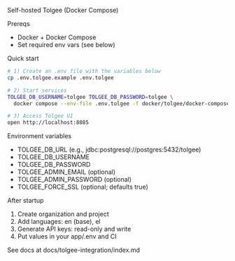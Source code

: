 Self-hosted Tolgee (Docker Compose)

Prereqs
- Docker + Docker Compose
- Set required env vars (see below)

Quick start

```bash
# 1) Create an .env file with the variables below
cp .env.tolgee.example .env.tolgee

# 2) Start services
TOLGEE_DB_USERNAME=tolgee TOLGEE_DB_PASSWORD=tolgee \
  docker compose --env-file .env.tolgee -f docker/tolgee/docker-compose.yml up -d

# 3) Access Tolgee UI
open http://localhost:8085
```

Environment variables
- TOLGEE_DB_URL (e.g., jdbc:postgresql://postgres:5432/tolgee)
- TOLGEE_DB_USERNAME
- TOLGEE_DB_PASSWORD
- TOLGEE_ADMIN_EMAIL (optional)
- TOLGEE_ADMIN_PASSWORD (optional)
- TOLGEE_FORCE_SSL (optional; defaults true)

After startup
1. Create organization and project
2. Add languages: en (base), el
3. Generate API keys: read-only and write
4. Put values in your app/.env and CI

See docs at docs/tolgee-integration/index.md


